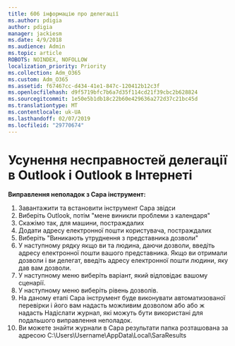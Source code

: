 ```yaml
---
title: 606 інформацію про делегації
ms.author: pdigia
author: pdigia
manager: jackiesm
ms.date: 4/9/2018
ms.audience: Admin
ms.topic: article
ROBOTS: NOINDEX, NOFOLLOW
localization_priority: Priority
ms.collection: Adm_O365
ms.custom: Adm_O365
ms.assetid: f67467cc-d434-41e1-847c-120412b12c3f
ms.openlocfilehash: d9f5719bfc7b6a7d35f114cd21f39cbc2b628824
ms.sourcegitcommit: 1e50e5b1db18c22b60e429636a272d37c21bc45d
ms.translationtype: MT
ms.contentlocale: uk-UA
ms.lasthandoff: 02/07/2019
ms.locfileid: "29770674"
---
```

# <a name="troubleshooting-delegation-in-outlook-and-outlook-on-the-web"></a>Усунення несправностей делегації в Outlook і Outlook в Інтернеті

**Виправлення неполадок з Сара інструмент:**

1. Завантажити та встановити інструмент Сара звідси
1. Виберіть Outlook, потім "мене виникли проблеми з календаря"
1. Скажімо так, для машини, постраждалих
1. Додати адресу електронної пошти користувача, постраждалих
1. Виберіть "Виникають утруднення з представника дозволи"
1. У наступному рядку якщо ви та людина, даючи дозволи, введіть адресу електронної пошти вашого представника. Якщо ви отримали дозволи і ви делегат, введіть адресу електронної пошти людини, яку дав вам дозволи.
1. У наступному меню виберіть варіант, який відповідає вашому сценарії. 
1. У наступному меню виберіть рівень дозволів.
1. На даному етапі Сара інструмент буде виконувати автоматизованої перевірки і його вам надасть можливим дозволом або або ж надасть Надіcлати журнал, які можуть бути використані для подальшого виправлення неполадок.
1. Ви можете знайти журнали в Сара результати папка розташована за адресою C:\Users\Username\AppData\Local\SaraResults